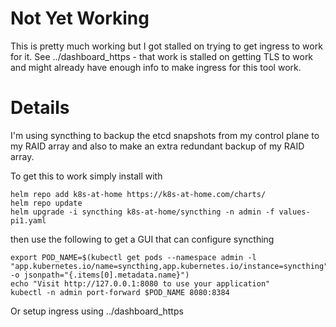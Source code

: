 Not Yet Working
===============
This is pretty much working but I got stalled on trying to get ingress
to work for it. See ../dashboard_https - that work is stalled on getting
TLS to work and might already have enough info to make ingress for this
tool work.


Details
=======

I'm using syncthing to backup the etcd snapshots from my control plane
to my RAID array and also to make an extra redundant backup of my RAID array.

To get this to work simply install with

```
helm repo add k8s-at-home https://k8s-at-home.com/charts/
helm repo update
helm upgrade -i syncthing k8s-at-home/syncthing -n admin -f values-pi1.yaml
```


then use the following to get a GUI that can configure syncthing
```
export POD_NAME=$(kubectl get pods --namespace admin -l "app.kubernetes.io/name=syncthing,app.kubernetes.io/instance=syncthing" -o jsonpath="{.items[0].metadata.name}")
echo "Visit http://127.0.0.1:8080 to use your application"
kubectl -n admin port-forward $POD_NAME 8080:8384
```

Or setup ingress using ../dashboard_https


